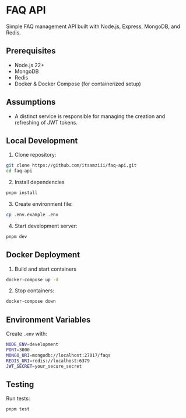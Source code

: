 # FAQ API

Simple FAQ management API built with Node.js, Express, MongoDB, and Redis.

## Prerequisites

- Node.js 22+
- MongoDB
- Redis
- Docker & Docker Compose (for containerized setup)

## Assumptions

- A distinct service is responsible for managing the creation and refreshing of JWT tokens.

## Local Development

1. Clone repository:

```bash
git clone https://github.com/itsamziii/faq-api.git
cd faq-api
```

2. Install dependencies

```bash
pnpm install
```

3. Create environment file:

```bash
cp .env.example .env
```

4. Start development server:

```bash
pnpm dev
```

## Docker Deployment

1. Build and start containers

```bash
docker-compose up -d
```

2. Stop containers:

```bash
docker-compose down
```

## Environment Variables

Create `.env` with:

```bash
NODE_ENV=development
PORT=3000
MONGO_URI=mongodb://localhost:27017/faqs
REDIS_URI=redis://localhost:6379
JWT_SECRET=your_secure_secret
```

## Testing

Run tests:

```bash
pnpm test
```
